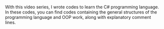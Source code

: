 With this video series, I wrote codes to learn the C# programming language. In these codes, you can find codes containing the general structures of the programming language and OOP work, along with explanatory comment lines.
